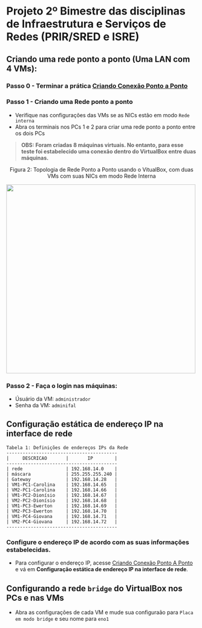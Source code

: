 # Projeto 2º Bimestre das disciplinas de Infraestrutura e Serviços de Redes (PRIR/SRED e ISRE)

## Criando uma rede ponto a ponto (Uma LAN com 4 VMs):
### Passo 0 - Terminar a prática <a href='https://github.com/diozenio/914-2022-grupo-5/blob/main/Roteiro/CriandoConex%C3%A3oPontoAPonto.md'>Criando Conexão Ponto a Ponto</a>

### Passo 1 - Criando uma Rede ponto a ponto
  
  * Verifique nas configurações das VMs se as NICs estão em modo `Rede interna`
  * Abra os terminais nos PCs 1 e 2 para criar uma rede ponto a ponto entre os dois PCs
  
  > __OBS: Foram criadas 8 máquinas virtuais. No entanto, para esse teste foi estabelecido uma conexão dentro do VirtualBox entre duas máquinas.__


  <p><center> Figura 2: Topologia de Rede Ponto a Ponto usando o VitualBox, com duas VMs com suas NICs em modo Rede Interna</center></p>   
    <img src="figuresBridgeNetwork/BridgeNetwork.png" alt=""
    title="Figura 2: Topologia de Rede" width="500" height="auto" />

  ### Passo 2 - Faça o login nas máquinas:
   * Úsuário da VM: `administrador`
   * Senha da VM: `adminifal`

  ## Configuração estática de endereço IP na interface de rede 
```
Tabela 1: Definições de endereços IPs da Rede 
-----------------------------------------
|     DESCRICAO       |       IP        |
-----------------------------------------
| rede                | 192.168.14.0    |
| máscara             | 255.255.255.240 |
| Gateway             | 192.168.14.28   |
| VM1-PC1-Carolina    | 192.168.14.65   | 
| VM2-PC1-Carolina    | 192.168.14.66   |
| VM1-PC2-Dionísio    | 192.168.14.67   |
| VM2-PC2-Dionísio    | 192.168.14.68   |
| VM1-PC3-Ewerton     | 192.168.14.69   |
| VM2-PC3-Ewerton     | 192.168.14.70   |
| VM1-PC4-Giovana     | 192.168.14.71   |
| VM2-PC4-Giovana     | 192.168.14.72   |
-----------------------------------------
```
### Configure o endereço IP de acordo com as suas informações estabelecidas. 
  * Para configurar o endereço IP, acesse <a href='https://github.com/diozenio/914-2022-grupo-5/blob/main/Roteiro/CriandoConex%C3%A3oPontoAPonto.md'>Criando Conexão Ponto A Ponto</a> e vá em **Configuração estática de endereço IP na interface de rede**.

## Configurando a rede `bridge` do VirtualBox nos PCs e nas VMs
  * Abra as configurações de cada VM e mude sua configuraão para `Placa em modo bridge` e seu nome para `eno1`

